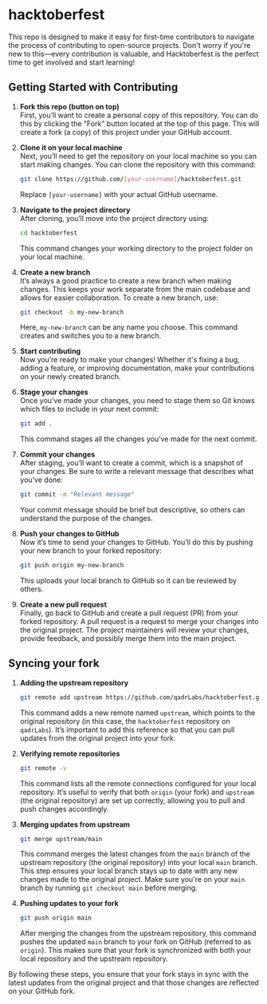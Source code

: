 # hacktoberfest

This repo is designed to make it easy for first-time contributors to navigate the process of contributing to open-source projects. Don't worry if you're new to this—every contribution is valuable, and Hacktoberfest is the perfect time to get involved and start learning!

## Getting Started with Contributing

1. **Fork this repo (button on top)**  
   First, you’ll want to create a personal copy of this repository. You can do this by clicking the "Fork" button located at the top of this page. This will create a fork (a copy) of this project under your GitHub account.

2. **Clone it on your local machine**  
   Next, you’ll need to get the repository on your local machine so you can start making changes. You can clone the repository with this command:
   ```bash
   git clone https://github.com/[your-username]/hacktoberfest.git
   ```
   Replace `[your-username]` with your actual GitHub username.

3. **Navigate to the project directory**  
   After cloning, you’ll move into the project directory using:
   ```bash
   cd hacktoberfest
   ```
   This command changes your working directory to the project folder on your local machine.

4. **Create a new branch**  
   It’s always a good practice to create a new branch when making changes. This keeps your work separate from the main codebase and allows for easier collaboration. To create a new branch, use:
   ```bash
   git checkout -b my-new-branch
   ```
   Here, `my-new-branch` can be any name you choose. This command creates and switches you to a new branch.

5. **Start contributing**  
   Now you’re ready to make your changes! Whether it's fixing a bug, adding a feature, or improving documentation, make your contributions on your newly created branch.

6. **Stage your changes**  
   Once you’ve made your changes, you need to stage them so Git knows which files to include in your next commit:
   ```bash
   git add .
   ```
   This command stages all the changes you’ve made for the next commit.

7. **Commit your changes**  
   After staging, you’ll want to create a commit, which is a snapshot of your changes. Be sure to write a relevant message that describes what you’ve done:
   ```bash
   git commit -m "Relevant message"
   ```
   Your commit message should be brief but descriptive, so others can understand the purpose of the changes.

8. **Push your changes to GitHub**  
   Now it’s time to send your changes to GitHub. You’ll do this by pushing your new branch to your forked repository:
   ```bash
   git push origin my-new-branch
   ```
   This uploads your local branch to GitHub so it can be reviewed by others.

9. **Create a new pull request**  
   Finally, go back to GitHub and create a pull request (PR) from your forked repository. A pull request is a request to merge your changes into the original project. The project maintainers will review your changes, provide feedback, and possibly merge them into the main project.


## Syncing your fork

1. **Adding the upstream repository**
   ```bash
   git remote add upstream https://github.com/qadrLabs/hacktoberfest.git
   ```
   This command adds a new remote named `upstream`, which points to the original repository (in this case, the `hacktoberfest` repository on `qadrLabs`). It’s important to add this reference so that you can pull updates from the original project into your fork.

2. **Verifying remote repositories**
   ```bash
   git remote -v
   ```
   This command lists all the remote connections configured for your local repository. It’s useful to verify that both `origin` (your fork) and `upstream` (the original repository) are set up correctly, allowing you to pull and push changes accordingly.

3. **Merging updates from upstream**
   ```bash
   git merge upstream/main
   ```
   This command merges the latest changes from the `main` branch of the upstream repository (the original repository) into your local `main` branch. This step ensures your local branch stays up to date with any new changes made to the original project. Make sure you're on your `main` branch by running `git checkout main` before merging.

4. **Pushing updates to your fork**
   ```bash
   git push origin main
   ```
   After merging the changes from the upstream repository, this command pushes the updated `main` branch to your fork on GitHub (referred to as `origin`). This makes sure that your fork is synchronized with both your local repository and the upstream repository.

By following these steps, you ensure that your fork stays in sync with the latest updates from the original project and that those changes are reflected on your GitHub fork.
